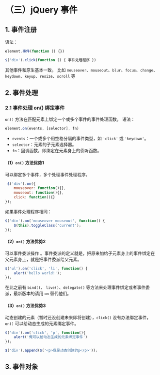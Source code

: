 # （三）jQuery 事件

## 1. 事件注册

语法：
```js
element.事件(function () {})
```
```js
$('div').click(function () { 事件处理程序 })
```

其他事件和原生基本一致。
比如 `mouseover`、`mouseout`、`blur`、`focus`、`change`、`keydown`、`keyup`、`resize`、`scroll` 等

## 2. 事件处理

### 2.1 事件处理 on() 绑定事件

`on()` 方法在匹配元素上绑定一个或多个事件的事件处理函数。
语法：
```js
element.on(events, [selector], fn)
```

- `events`：一个或多个用空格分隔的事件类型，如 `'click'` 或 `'keydown'`。
- `selector`：元素的子元素选择器。
- `fn`：回调函数，即绑定在元素身上的侦听函数。

#### （1）`on()` 方法优势1

可以绑定多个事件，多个处理事件处理程序。
```js
 $('div').on({
    mouseover: function(){},
    mouseout: function(){},
    click: function(){}
});
```

如果事件处理程序相同：
```js
$('div').on('mouseover mouseout', function() {
    $(this).toggleClass('current');
}); 
```

#### （2）`on()` 方法优势2

可以事件委派操作 。事件委派的定义就是，把原来加给子元素身上的事件绑定在父元素身上，就是把事件委派给父元素。
```js
$('ul').on('click', 'li', function() {
    alert('hello world!');
});
```

在此之前有 `bind()`、 `live()`、`delegate()` 等方法来处理事件绑定或者事件委派，最新版本的请用 `on` 替代他们。

#### （3）`on()` 方法优势3

动态创建的元素（暂时还没创建未来即将创建），`click()` 没有办法绑定事件， `on()` 可以给动态生成的元素绑定事件。

```js
$('div').on('click', 'p', function(){
    alert('俺可以给动态生成的元素绑定事件')
});
```

```js
$('div').append($('<p>我是动态创建的p</p>'));
```

## 3. 事件对象